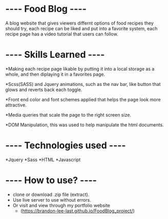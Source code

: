 # ---- Food Blog ---- 
A blog website that gives viewers differnt options of food recipes they should try, each recipe can be liked and put into a favorite system, each recipe page has a video tutorial
that users can follow.

# ---- Skills Learned ----
 *Making each recipe page likable by putting it into a local storage as a whole, and then diplaying it in a favorites page.
 
 *Scss(SASS) and Jquery animations, such as the nav bar, like button that glows and reverts back each toggle.
 
 *Front end color and font schemes applied that helps the page look more attractive.
 
 *Media queries that scale the page to the right screen size.
 
 *DOM Manipulation, this was used to help manipulate the html documents.
 
 
# ---- Technologies used ----
  *Jquery
  *Sass
  *HTML
  *Javascript
  
  
# ---- How to use? ----
* clone or download .zip file (extract).
* Use live server to use without errors.
* Or visit and view through my portfolio website
    * (https://brandon-lee-last.github.io/FoodBlog_project/)
 
